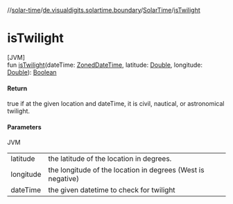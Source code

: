 //[solar-time](../../../index.md)/[de.visualdigits.solartime.boundary](../index.md)/[SolarTime](index.md)/[isTwilight](is-twilight.md)

# isTwilight

[JVM]\
fun [isTwilight](is-twilight.md)(dateTime: [ZonedDateTime](https://docs.oracle.com/javase/8/docs/api/java/time/ZonedDateTime.html), latitude: [Double](https://kotlinlang.org/api/latest/jvm/stdlib/kotlin/-double/index.html), longitude: [Double](https://kotlinlang.org/api/latest/jvm/stdlib/kotlin/-double/index.html)): [Boolean](https://kotlinlang.org/api/latest/jvm/stdlib/kotlin/-boolean/index.html)

#### Return

true if at the given location and dateTime, it is civil, nautical, or astronomical twilight.

#### Parameters

JVM

| | |
|---|---|
| latitude | the latitude of the location in degrees. |
| longitude | the longitude of the location in degrees (West is negative) |
| dateTime | the given datetime to check for twilight |
